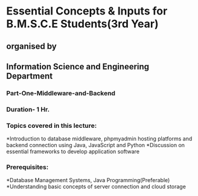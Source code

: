 # Essential Concepts & Inputs for B.M.S.C.E Students(3rd Year)
## organised by
## Information Science and Engineering Department


### Part-One-Middleware-and-Backend
### Duration- 1 Hr.

### Topics covered in this lecture:
  *Introduction to database middleware, phpmyadmin hosting platforms and backend connection using Java, JavaScript and Python
  *Discussion on essential frameworks to develop application software
### Prerequisites:
  *Database Management Systems, Java Programming(Preferable)
  *Understanding basic concepts of server connection and cloud storage
  
  
